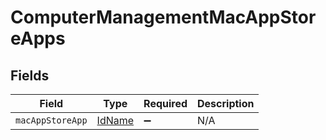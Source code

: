 # ComputerManagementMacAppStoreApps


## Fields

| Field                                   | Type                                    | Required                                | Description                             |
| --------------------------------------- | --------------------------------------- | --------------------------------------- | --------------------------------------- |
| `macAppStoreApp`                        | [IdName](../../models/shared/idname.md) | :heavy_minus_sign:                      | N/A                                     |